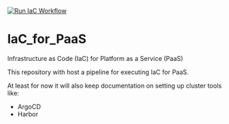 [![Run IaC Workflow](https://github.com/Daniel-Perrinez/IaC_for_PaaS/actions/workflows/run_IaC.yaml/badge.svg?branch=main)](https://github.com/Daniel-Perrinez/IaC_for_PaaS/actions/workflows/run_IaC.yaml)

# IaC_for_PaaS
Infrastructure as Code (IaC) for Platform as a Service (PaaS)

This repository with host a pipeline for executing IaC for PaaS.

At least for now it will also keep documentation on setting up cluster tools like:
- ArgoCD
- Harbor
